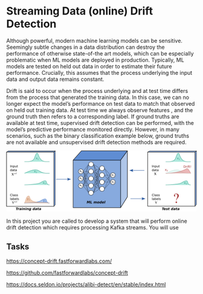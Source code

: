 # Streaming Data (online) Drift Detection

Although powerful, modern machine learning models can be sensitive. Seemingly subtle changes in a data distribution can destroy the performance of otherwise state-of-the art models, which can be especially problematic when ML models are deployed in production. Typically, ML models are tested on held out data in order to estimate their future performance. Crucially, this assumes that the process underlying the input data and output data  remains constant.

Drift is said to occur when the process underlying and  at test time differs from the process that generated the training data. In this case, we can no longer expect the model’s performance on test data to match that observed on held out training data. At test time we always observe features , and the ground truth then refers to a corresponding label. If ground truths are available at test time, supervised drift detection can be performed, with the model’s predictive performance monitored directly. However, in many scenarios, such as the binary classification example below, ground truths are not available and unsupervised drift detection methods are required.

![](images/drift-deployment.png)

In this project you are called to develop a system that will perform online drift detection which requires processing Kafka streams. You will use 

## Tasks


https://concept-drift.fastforwardlabs.com/

https://github.com/fastforwardlabs/concept-drift

https://docs.seldon.io/projects/alibi-detect/en/stable/index.html
